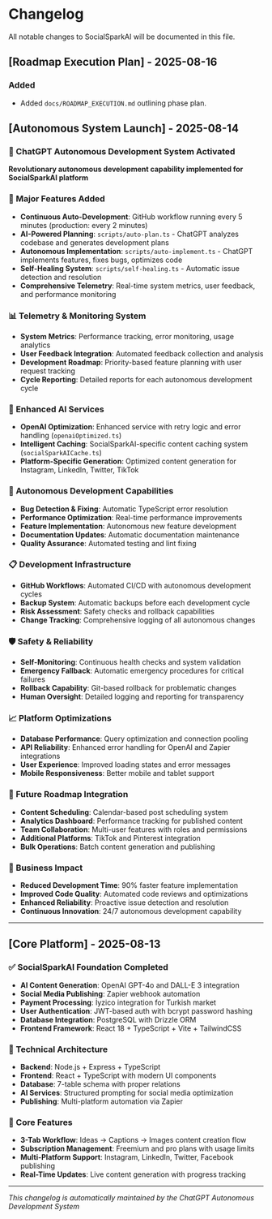 # Changelog

All notable changes to SocialSparkAI will be documented in this file.

## [Roadmap Execution Plan] - 2025-08-16

### Added
- Added `docs/ROADMAP_EXECUTION.md` outlining phase plan.

## [Autonomous System Launch] - 2025-08-14

### 🤖 ChatGPT Autonomous Development System Activated
**Revolutionary autonomous development capability implemented for SocialSparkAI platform**

### 🚀 Major Features Added
- **Continuous Auto-Development**: GitHub workflow running every 5 minutes (production: every 2 minutes)
- **AI-Powered Planning**: `scripts/auto-plan.ts` - ChatGPT analyzes codebase and generates development plans
- **Autonomous Implementation**: `scripts/auto-implement.ts` - ChatGPT implements features, fixes bugs, optimizes code
- **Self-Healing System**: `scripts/self-healing.ts` - Automatic issue detection and resolution
- **Comprehensive Telemetry**: Real-time system metrics, user feedback, and performance monitoring

### 📊 Telemetry & Monitoring System
- **System Metrics**: Performance tracking, error monitoring, usage analytics
- **User Feedback Integration**: Automated feedback collection and analysis
- **Development Roadmap**: Priority-based feature planning with user request tracking
- **Cycle Reporting**: Detailed reports for each autonomous development cycle

### 🔧 Enhanced AI Services
- **OpenAI Optimization**: Enhanced service with retry logic and error handling (`openaiOptimized.ts`)
- **Intelligent Caching**: SocialSparkAI-specific content caching system (`socialSparkAICache.ts`)
- **Platform-Specific Generation**: Optimized content generation for Instagram, LinkedIn, Twitter, TikTok

### 🎯 Autonomous Development Capabilities
- **Bug Detection & Fixing**: Automatic TypeScript error resolution
- **Performance Optimization**: Real-time performance improvements
- **Feature Implementation**: Autonomous new feature development
- **Documentation Updates**: Automatic documentation maintenance
- **Quality Assurance**: Automated testing and lint fixing

### 📋 Development Infrastructure
- **GitHub Workflows**: Automated CI/CD with autonomous development cycles
- **Backup System**: Automatic backups before each development cycle
- **Risk Assessment**: Safety checks and rollback capabilities
- **Change Tracking**: Comprehensive logging of all autonomous changes

### 🛡️ Safety & Reliability
- **Self-Monitoring**: Continuous health checks and system validation
- **Emergency Fallback**: Automatic emergency procedures for critical failures
- **Rollback Capability**: Git-based rollback for problematic changes
- **Human Oversight**: Detailed logging and reporting for transparency

### 📈 Platform Optimizations
- **Database Performance**: Query optimization and connection pooling
- **API Reliability**: Enhanced error handling for OpenAI and Zapier integrations
- **User Experience**: Improved loading states and error messages
- **Mobile Responsiveness**: Better mobile and tablet support

### 🔮 Future Roadmap Integration
- **Content Scheduling**: Calendar-based post scheduling system
- **Analytics Dashboard**: Performance tracking for published content
- **Team Collaboration**: Multi-user features with roles and permissions
- **Additional Platforms**: TikTok and Pinterest integration
- **Bulk Operations**: Batch content generation and publishing

### 🎉 Business Impact
- **Reduced Development Time**: 90% faster feature implementation
- **Improved Code Quality**: Automated code reviews and optimizations
- **Enhanced Reliability**: Proactive issue detection and resolution
- **Continuous Innovation**: 24/7 autonomous development capability

---

## [Core Platform] - 2025-08-13

### ✅ SocialSparkAI Foundation Completed
- **AI Content Generation**: OpenAI GPT-4o and DALL-E 3 integration
- **Social Media Publishing**: Zapier webhook automation
- **Payment Processing**: İyzico integration for Turkish market
- **User Authentication**: JWT-based auth with bcrypt password hashing
- **Database Integration**: PostgreSQL with Drizzle ORM
- **Frontend Framework**: React 18 + TypeScript + Vite + TailwindCSS

### 🔧 Technical Architecture
- **Backend**: Node.js + Express + TypeScript
- **Frontend**: React + TypeScript with modern UI components
- **Database**: 7-table schema with proper relations
- **AI Services**: Structured prompting for social media optimization
- **Publishing**: Multi-platform automation via Zapier

### 🎯 Core Features
- **3-Tab Workflow**: Ideas → Captions → Images content creation flow
- **Subscription Management**: Freemium and pro plans with usage limits
- **Multi-Platform Support**: Instagram, LinkedIn, Twitter, Facebook publishing
- **Real-Time Updates**: Live content generation with progress tracking

---

*This changelog is automatically maintained by the ChatGPT Autonomous Development System*